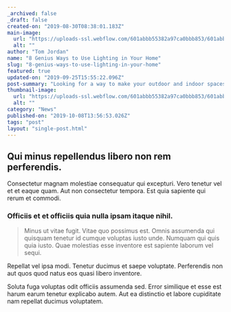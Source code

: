 ```yaml
---
_archived: false
_draft: false
created-on: "2019-08-30T08:38:01.183Z"
main-image:
  url: "https://uploads-ssl.webflow.com/601abbb55382a97ca0bbb853/601abbb55382a92d3abbba85_bola-bedroom-ft-v2_download.jpg"
  alt: ""
author: "Tom Jordan"
name: "8 Genius Ways to Use Lighting in Your Home"
slug: "8-genius-ways-to-use-lighting-in-your-home"
featured: true
updated-on: "2019-09-25T15:55:22.096Z"
post-summary: "Looking for a way to make your outdoor and indoor spaces shine this summer? From ceilings draped in LED lights to shimmering outdoor patios, here are eight illuminating ways to dress up your home with lighting."
thumbnail-image:
  url: "https://uploads-ssl.webflow.com/601abbb55382a97ca0bbb853/601abbb55382a92d3abbba85_bola-bedroom-ft-v2_download.jpg"
  alt: ""
category: "News"
published-on: "2019-10-08T13:56:53.026Z"
tags: "post"
layout: "single-post.html"
---
```


Qui minus repellendus libero non rem perferendis.
-------------------------------------------------

Consectetur magnam molestiae consequatur qui excepturi. Vero tenetur vel et et eaque quam. Aut non consectetur tempora. Est quia sapiente qui rerum et commodi.

### Officiis et et officiis quia nulla ipsam itaque nihil.

> Minus ut vitae fugit. Vitae quo possimus est. Omnis assumenda qui quisquam tenetur id cumque voluptas iusto unde. Numquam qui quis quia iusto. Quae molestias esse inventore est sapiente laborum vel sequi.

Repellat vel ipsa modi. Tenetur ducimus et saepe voluptate. Perferendis non aut quos quod natus eos quasi libero inventore.

Soluta fuga voluptas odit officiis assumenda sed. Error similique et esse est harum earum tenetur explicabo autem. Aut ea distinctio et labore cupiditate nam repellat ducimus voluptatem.

